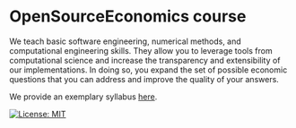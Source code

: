 # OpenSourceEconomics course

We teach basic software engineering, numerical methods, and computational engineering skills. They allow you to leverage tools from computational science and increase the transparency and extensibility of our implementations. In doing so, you expand the set of possible economic questions that you can address and improve the quality of your answers.

We provide an exemplary syllabus [here](https://github.com/OpenSourceEconomics/ose-course/blob/master/course-syllabus.pdf).

[![License: MIT](https://img.shields.io/badge/License-MIT-blue.svg)](HumanCapitalAnalysis/student-project-template/blob/master/LICENSE)

